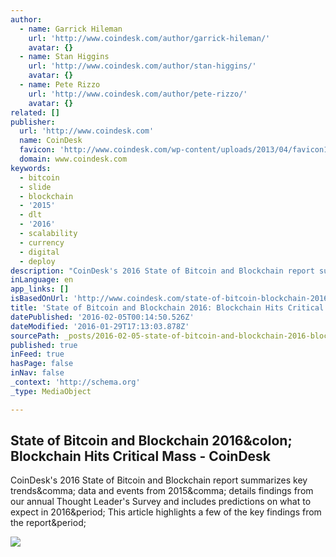 ```yaml
---
author:
  - name: Garrick Hileman
    url: 'http://www.coindesk.com/author/garrick-hileman/'
    avatar: {}
  - name: Stan Higgins
    url: 'http://www.coindesk.com/author/stan-higgins/'
    avatar: {}
  - name: Pete Rizzo
    url: 'http://www.coindesk.com/author/pete-rizzo/'
    avatar: {}
related: []
publisher:
  url: 'http://www.coindesk.com'
  name: CoinDesk
  favicon: 'http://www.coindesk.com/wp-content/uploads/2013/04/favicon1.ico?b921d8'
  domain: www.coindesk.com
keywords:
  - bitcoin
  - slide
  - blockchain
  - '2015'
  - dlt
  - '2016'
  - scalability
  - currency
  - digital
  - deploy
description: "CoinDesk's 2016 State of Bitcoin and Blockchain report summarizes key trends, data and events from 2015, details findings from our annual Thought Leader's Survey and includes predictions on what to expect in 2016. This article highlights a few of the key findings from the report."
inLanguage: en
app_links: []
isBasedOnUrl: 'http://www.coindesk.com/state-of-bitcoin-blockchain-2016/'
title: 'State of Bitcoin and Blockchain 2016: Blockchain Hits Critical Mass - CoinDesk'
datePublished: '2016-02-05T00:14:50.526Z'
dateModified: '2016-01-29T17:13:03.878Z'
sourcePath: _posts/2016-02-05-state-of-bitcoin-and-blockchain-2016-blockchain-hits-critic.md
published: true
inFeed: true
hasPage: false
inNav: false
_context: 'http://schema.org'
_type: MediaObject

---
```

<article style=""><h1>State of Bitcoin and Blockchain 2016&amp;colon; Blockchain Hits Critical Mass - CoinDesk</h1><p>CoinDesk's 2016 State of Bitcoin and Blockchain report summarizes key trends&amp;comma; data and events from 2015&amp;comma; details findings from our annual Thought Leader's Survey and includes predictions on what to expect in 2016&amp;period; This article highlights a few of the key findings from the report&amp;period;</p><img src="http://media.coindesk.com/2016/01/Screen-Shot-2016-01-27-at-3.07.58-PM.png" /></article>
